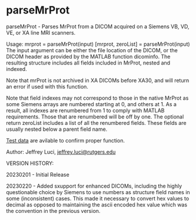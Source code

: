 # parseMrProt

 parseMrProt - Parses MrProt from a DICOM acquired on a Siemens VB, VD,
 VE, or XA line MRI scanners.

 Usage:  mrprot = parseMrProt(input)
        [mrprot, zeroList] = parseMrProt(input)
 The input argument can be either the file location of the DICOM, or the
 DICOM header as provided by the MATLAB function dicominfo. The resulting 
 structure includes all fields included in MrProt, nested and indexed.
 
 Note that mrProt is not archived in XA DICOMs before XA30, and will return
 an error if used with this function.
 
 Note that field indexes may not correspond to those in the native MrProt 
 as some Siemens arrays are numbered starting at 0, and others at 1. As a
 result, all indexes are renumbered from 1 to comply with MATLAB
 requirements. Those that are renumbered will be off by one. The optional 
 return  zeroList includes a list of all the renumbered fields. These 
 fields are usually nested below a parent field name.
 
[Test data](https://github.com/jeffreyluci/Siemens-Tools/tree/main/Test%20Data) are avilable to confirm proper function.
 
Author: Jeffrey Luci, jeffrey.luci@rutgers.edu

VERSION HISTORY:

20230201 - Initial Release

20230220 - Added sxupport for enhanced DICOMs, including the highly
           questionable choice by Siemens to use numbers as structure
           field names in some (inconsistent) cases. This made it
           necessary to convert hex values to decimal as opposed to
           maintaining the ascii encoded hex value which was the 
           convention in the previous version.   
